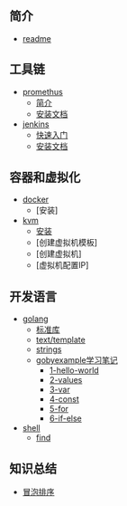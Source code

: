 ## 简介
* [readme](README.md)

## 工具链
  * [promethus]()
    * [简介]()
    * [安装文档](prometheus/quick-install.md)
  * [jenkins]()
    * [快速入门]()
    * [安装文档]()
  
## 容器和虚拟化
   * [docker]()
     * [安装]
   * [kvm]()
     * [安装]() 
     * [创建虚拟机模板]
     * [创建虚拟机]
     * [虚拟机配置IP]

## 开发语言
   * [golang]()
     * [标准库]()
     * [text/template](./golang/template.md)
     * [strings](./golang/strings.md)
     * [gobyexample学习笔记](./golang/go-by-example-zh/conent.md)
       * [1-hello-world](./golang/go-by-example-zh/1-hello-world.md)
       * [2-values](./golang/go-by-example-zh/2-values.md)
       * [3-var](./golang/go-by-example-zh/3-var.md)
       * [4-const](./golang/go-by-example-zh/4-const.md)
       * [5-for](./golang/go-by-example-zh/5-for.md)
       * [6-if-else](./golang/go-by-example-zh/6-if-else.md)
   * [shell]()
     * [find](./shell/find.md)
   
## 知识总结
   * [冒泡排序]()


